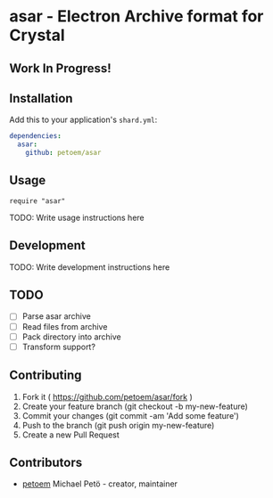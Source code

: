 # asar - Electron Archive format for Crystal

## **Work In Progress**!

## Installation

Add this to your application's `shard.yml`:

```yaml
dependencies:
  asar:
    github: petoem/asar
```

## Usage

```crystal
require "asar"
```

TODO: Write usage instructions here

## Development

TODO: Write development instructions here

## TODO

- [ ] Parse asar archive
- [ ] Read files from archive
- [ ] Pack directory into archive
- [ ] Transform support?

## Contributing

1. Fork it ( https://github.com/petoem/asar/fork )
2. Create your feature branch (git checkout -b my-new-feature)
3. Commit your changes (git commit -am 'Add some feature')
4. Push to the branch (git push origin my-new-feature)
5. Create a new Pull Request

## Contributors

- [petoem](https://github.com/petoem) Michael Petö - creator, maintainer
